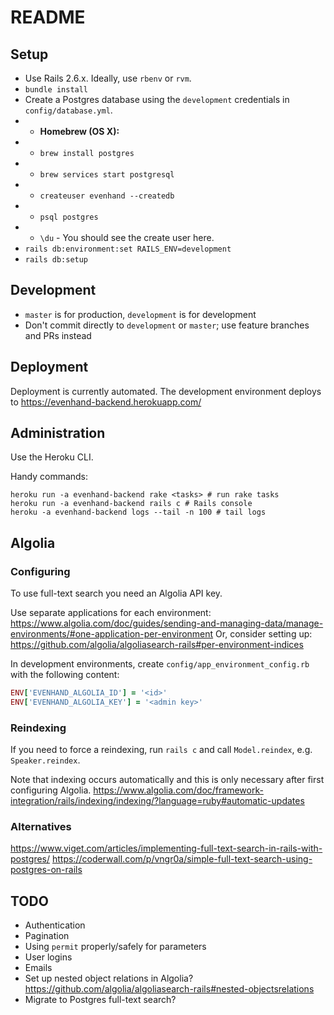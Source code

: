 # README

## Setup
* Use Rails 2.6.x. Ideally, use `rbenv` or `rvm`.
* `bundle install`
* Create a Postgres database using the `development` credentials in `config/database.yml`.
* * **Homebrew (OS X):**
* * `brew install postgres`
* * `brew services start postgresql`
* * `createuser evenhand --createdb`
* * `psql postgres`
* * `\du` - You should see the create user here.
* `rails db:environment:set RAILS_ENV=development`
* `rails db:setup`

## Development
* `master` is for production, `development` is for development
* Don't commit directly to `development` or `master`; use feature branches and PRs instead

## Deployment
Deployment is currently automated.
The development environment deploys to https://evenhand-backend.herokuapp.com/

## Administration
Use the Heroku CLI.

Handy commands:
```
heroku run -a evenhand-backend rake <tasks> # run rake tasks
heroku run -a evenhand-backend rails c # Rails console
heroku -a evenhand-backend logs --tail -n 100 # tail logs
```

## Algolia
### Configuring
To use full-text search you need an Algolia API key.

Use separate applications for each environment: https://www.algolia.com/doc/guides/sending-and-managing-data/manage-environments/#one-application-per-environment
Or, consider setting up: https://github.com/algolia/algoliasearch-rails#per-environment-indices

In development environments, create `config/app_environment_config.rb` with the following content:
```ruby
ENV['EVENHAND_ALGOLIA_ID'] = '<id>'
ENV['EVENHAND_ALGOLIA_KEY'] = '<admin key>'
```

### Reindexing
If you need to force a reindexing, run `rails c` and call `Model.reindex`, e.g. `Speaker.reindex`.

Note that indexing occurs automatically and this is only necessary after first configuring Algolia.
https://www.algolia.com/doc/framework-integration/rails/indexing/indexing/?language=ruby#automatic-updates 

### Alternatives
https://www.viget.com/articles/implementing-full-text-search-in-rails-with-postgres/
https://coderwall.com/p/vngr0a/simple-full-text-search-using-postgres-on-rails 

## TODO
* Authentication
* Pagination
* Using `permit` properly/safely for parameters
* User logins
* Emails
* Set up nested object relations in Algolia? https://github.com/algolia/algoliasearch-rails#nested-objectsrelations 
* Migrate to Postgres full-text search?